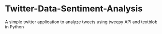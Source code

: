 # Twitter-Data-Sentiment-Analysis
A simple twitter application to analyze tweets using tweepy API and textblob in Python
